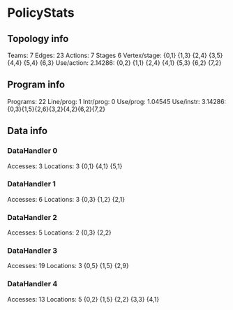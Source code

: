 # PolicyStats
## Topology info
Teams:		7
Edges:		23
Actions:	7
Stages		6
Vertex/stage:	{0,1} {1,3} {2,4} {3,5} {4,4} {5,4} {6,3} 
Use/action:	2.14286: {0,2} {1,1} {2,4} {4,1} {5,3} {6,2} {7,2} 

## Program info
Programs:	22
Line/prog:	1
Intr/prog:	0
Use/prog:	1.04545
Use/instr:	3.14286: {0,3}{1,5}{2,6}{3,2}{4,2}{6,2}{7,2}

## Data info

### DataHandler 0
Accesses:	3
Locations:	3
{0,1} {4,1} {5,1} 

### DataHandler 1
Accesses:	6
Locations:	3
{0,3} {1,2} {2,1} 

### DataHandler 2
Accesses:	5
Locations:	2
{0,3} {2,2} 

### DataHandler 3
Accesses:	19
Locations:	3
{0,5} {1,5} {2,9} 

### DataHandler 4
Accesses:	13
Locations:	5
{0,2} {1,5} {2,2} {3,3} {4,1} 
